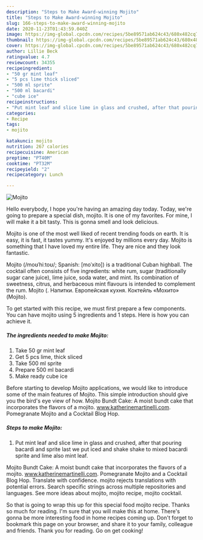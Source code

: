 ```yaml
---
description: "Steps to Make Award-winning Mojito"
title: "Steps to Make Award-winning Mojito"
slug: 166-steps-to-make-award-winning-mojito
date: 2020-11-23T01:43:59.040Z
image: https://img-global.cpcdn.com/recipes/5be89571ab624c43/680x482cq70/mojito-recipe-main-photo.jpg
thumbnail: https://img-global.cpcdn.com/recipes/5be89571ab624c43/680x482cq70/mojito-recipe-main-photo.jpg
cover: https://img-global.cpcdn.com/recipes/5be89571ab624c43/680x482cq70/mojito-recipe-main-photo.jpg
author: Lillie Beck
ratingvalue: 4.7
reviewcount: 34355
recipeingredient:
- "50 gr mint leaf"
- "5 pcs lime thick sliced"
- "500 ml sprite"
- "500 ml bacardi"
- "cube ice"
recipeinstructions:
- "Put mint leaf and slice lime in glass and crushed, after that pouring bacardi and sprite last we put iced and shake shake to mixed bacardi sprite and lime also mint leaf."
categories:
- Recipe
tags:
- mojito

katakunci: mojito 
nutrition: 267 calories
recipecuisine: American
preptime: "PT40M"
cooktime: "PT32M"
recipeyield: "2"
recipecategory: Lunch

---
```



![Mojito](https://img-global.cpcdn.com/recipes/5be89571ab624c43/680x482cq70/mojito-recipe-main-photo.jpg)

Hello everybody, I hope you're having an amazing day today. Today, we're going to prepare a special dish, mojito. It is one of my favorites. For mine, I will make it a bit tasty. This is gonna smell and look delicious.

Mojito is one of the most well liked of recent trending foods on earth. It is easy, it is fast, it tastes yummy. It's enjoyed by millions every day. Mojito is something that I have loved my entire life. They are nice and they look fantastic.

Mojito (/moʊˈhiːtoʊ/; Spanish: [moˈxito]) is a traditional Cuban highball. The cocktail often consists of five ingredients: white rum, sugar (traditionally sugar cane juice), lime juice, soda water, and mint. Its combination of sweetness, citrus, and herbaceous mint flavours is intended to complement the rum. Mojito (. Напитки. Европейская кухня. Коктейль «Мохито» (Mojito).


To get started with this recipe, we must first prepare a few components. You can have mojito using 5 ingredients and 1 steps. Here is how you can achieve it.

<!--inarticleads1-->

##### The ingredients needed to make Mojito:

1. Take 50 gr mint leaf
1. Get 5 pcs lime, thick sliced
1. Take 500 ml sprite
1. Prepare 500 ml bacardi
1. Make ready cube ice


Before starting to develop Mojito applications, we would like to introduce some of the main features of Mojito. This simple introduction should give you the bird&#39;s eye view of how. Mojito Bundt Cake: A moist bundt cake that incorporates the flavors of a mojito. www.katherinemartinelli.com. Pomegranate Mojito and a Cocktail Blog Hop. 

<!--inarticleads2-->

##### Steps to make Mojito:

1. Put mint leaf and slice lime in glass and crushed, after that pouring bacardi and sprite last we put iced and shake shake to mixed bacardi sprite and lime also mint leaf.


Mojito Bundt Cake: A moist bundt cake that incorporates the flavors of a mojito. www.katherinemartinelli.com. Pomegranate Mojito and a Cocktail Blog Hop. Translate with confidence. mojito rejects translations with potential errors. Search specific strings across multiple repositories and languages. See more ideas about mojito, mojito recipe, mojito cocktail. 

So that is going to wrap this up for this special food mojito recipe. Thanks so much for reading. I'm sure that you will make this at home. There's gonna be more interesting food in home recipes coming up. Don't forget to bookmark this page on your browser, and share it to your family, colleague and friends. Thank you for reading. Go on get cooking!
